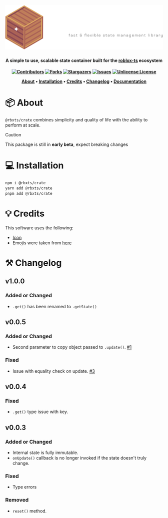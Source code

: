 <h1 align="center">
  <a href="https://github.com/Neohertz/crate"><img src="./docs/images/CLogo.png" alt="Crate"></a>
</h1>

<h4 align="center">
<b>
A simple to use, scalable state container built for the <a href="https://roblox-ts.com">roblox-ts</a> ecosystem
</b>
<h4>

<div align="center">

[![Contributors][contributors-shield]][contributors-url]
[![Forks][forks-shield]][forks-url]
[![Stargazers][stars-shield]][stars-url]
[![Issues][issues-shield]][issues-url]
[![Unlicense License][license-shield]][license-url]

</div>

<p align="center">
<b>
  <a href="#about">About</a> •
  <a href="#installation">Installation</a> •
  <a href="#credits">Credits</a> •
  <a href="#changelog">Changelog</a> •
  <a href="https://docs.neohertz.dev/docs/crate/about">Documentation</a>
</b>
</p>

<!-- <br>
<p align="center">
<b>
<a href="https://docs.neohertz.dev/docs/crate/about">Documentation</a>
</b>
</p> -->

# 📦 About

`@rbxts/crate` combines simplicity and quality of life with the ability to perform at scale.

> [!CAUTION]
> This package is still in **early beta**, expect breaking changes

# 💻 Installation

```bash
npm i @rbxts/crate
yarn add @rbxts/crate
pnpm add @rbxts/crate
```

# 💡 Credits

This software uses the following:

- [Icon](https://www.flaticon.com/free-icons/wooden-box)
- Emojis were taken from [here](https://emojipedia.org/)

# ⚒️ Changelog

## v1.0.0

### Added or Changed

- `.get()` has been renamed to `.getState()`

## v0.0.5

### Added or Changed

- Second parameter to copy object passed to `.update()`. [#1](https://github.com/Neohertz/crate/issues/1)

### Fixed

- Issue with equality check on update. [#3](https://github.com/Neohertz/crate/issues/3)

## v0.0.4

### Fixed

- `.get()` type issue with key.

## v0.0.3

### Added or Changed

- Internal state is fully immutable.
- `onUpdate()` callback is no longer invoked if the state doesn't truly change.

### Fixed

- Type errors

### Removed

- `reset()` method.

[contributors-shield]: https://img.shields.io/github/contributors/othneildrew/Best-README-Template.svg?style=for-the-badge
[contributors-url]: https://github.com/Neohertz/crate/graphs/contributors
[forks-shield]: https://img.shields.io/github/forks/othneildrew/Best-README-Template.svg?style=for-the-badge
[forks-url]: https://github.com/Neohertz/crate/network/members
[stars-shield]: https://img.shields.io/github/stars/othneildrew/Best-README-Template.svg?style=for-the-badge
[stars-url]: https://github.com/Neohertz/crate/stargazers
[issues-shield]: https://img.shields.io/github/issues/othneildrew/Best-README-Template.svg?style=for-the-badge
[issues-url]: https://github.com/Neohertz/crate/issues
[license-shield]: https://img.shields.io/github/license/othneildrew/Best-README-Template.svg?style=for-the-badge
[license-url]: https://github.com/Neohertz/crate/blob/master/LICENSE

